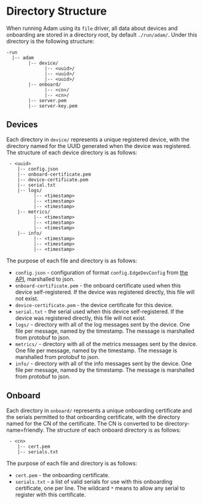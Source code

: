 # Directory Structure

When running Adam using its `file` driver, all data about devices and onboarding are stored in a directory root, by default `./run/adam/`. Under this directory is the following structure:

```
-run
  |-- adam
        |-- device/
              |-- <uuid>/
              |-- <uuid>/
              |-- <uuid>/
        |-- onboard/
              |-- <cn>/
              |-- <cn>/
        |-- server.pem
        |-- server-key.pem
```

## Devices

Each directory in `device/` represents a unique registered device, with the directory named for the UUID generated when the device was registered. The structure of each device directory is as follows:

```
 - <uuid>
    |-- config.json
    |-- onboard-certificate.pem
    |-- device-certificate.pem
    |-- serial.txt
    |-- logs/
          |-- <timestamp>
          |-- <timestamp>
          |-- <timestamp>
    |-- metrics/
          |-- <timestamp>
          |-- <timestamp>
          |-- <timestamp>
    |-- info/
          |-- <timestamp>
          |-- <timestamp>
          |-- <timestamp>
```

The purpose of each file and directory is as follows:

* `config.json` - configuration of format `config.EdgeDevConfig` from [the API](https://github.com/lf-edge/eve/blob/master/api/API.md), marshalled to json.
* `onboard-certificate.pem` - the onboard certificate used when this device self-registered. If the device was registered directly, this file will not exist.
* `device-certificate.pem` - the device certificate for this device.
* `serial.txt` - the serial used when this device self-registered. If the device was registered directly, this file will not exist.
* `logs/` - directory with all of the log messages sent by the device. One file per message, named by the timestamp. The message is marshalled from protobuf to json.
* `metrics/` - directory with all of the metrics messages sent by the device. One file per message, named by the timestamp. The message is marshalled from protobuf to json.
* `info/` - directory with all of the info messages sent by the device. One file per message, named by the timestamp. The message is marshalled from protobuf to json.

## Onboard

Each directory in `onboard/` represents a unique onboarding certificate and the serials permitted to that onboarding certificate, with the directory named for the CN of the certificate. The CN is converted to be directory-name=friendly. The structure of each onboard directory is as follows:

```
 - <cn>
    |-- cert.pem
    |-- serials.txt
```

The purpose of each file and directory is as follows:

* `cert.pem` - the onboarding certificate.
* `serials.txt` - a list of valid serials for use with this onboarding certificate, one per line. The wildcard `*` means to allow any serial to register with this certificate.


